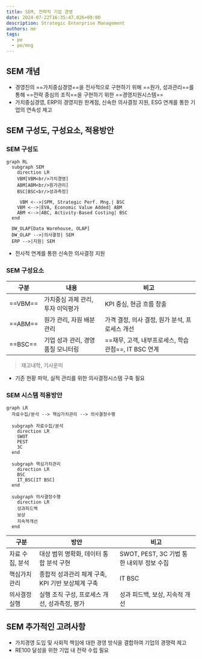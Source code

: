 ```yaml
---
title: SEM, 전략적 기업 경영
date: 2024-07-22T16:35:47.026+09:00
description: Strategic Enterprise Management
authors: me
tags:
  - pe
  - pe/mng
---
```


## SEM 개념

- 경영진의 ==가치중심경영==을 전사적으로 구현하기 위해 ==원가, 성과관리==를 통해 ==전략 중심의 조직==을 구현하기 위한 ==경영지원시스템==
- 가치중심경영, ERP의 경영지원 한계점, 신속한 의사결정 지원, ESG 연계를 통한 기업의 연속성 제고

## SEM 구성도, 구성요소, 적용방안

### SEM 구성도

```mermaid
graph RL
  subgraph SEM
    direction LR
    VBM[VBM<br/>가치경영]
    ABM[ABM<br/>원가관리]
    BSC[BSC<br/>성과측정]

     VBM <-->|SPM, Strategic Perf. Mng.| BSC
    VBM <-->|EVA, Economic Value Added| ABM
    ABM <-->|ABC, Activity-Based Costing| BSC
  end

  DW_OLAP[Data Warehouse, OLAP]
  DW_OLAP -->|의사결정| SEM
  ERP -->|지원| SEM
```

- 전사적 연계를 통한 신속한 의사결정 지원

### SEM 구성요소

| 구분 | 내용 | 비고 |
| --- | --- | --- |
| ==VBM== | 가치중심 과제 관리, 투자 이익평가 | KPI 중심, 현금 흐름 창출 |
| ==ABM== | 원가 관리, 자원 배분 관리 | 가격 결정, 의사 결정, 원가 분석, 프로세스 개선 |
| ==BSC== | 기업 성과 관리, 경영 품질 모니터링 | ==재무, 고객, 내부프로세스, 학습 관점==, IT BSC 연계 |

> 재고내학, 기사운미

- 기존 현황 파악, 실적 관리를 위한 의사결정시스템 구축 필요

### SEM 시스템 적용방안

```mermaid
graph LR
  자료수집/분석 --> 핵심가치관리 --> 의사결정수행

  subgraph 자료수집/분석
    direction LR
    SWOT
    PEST
    3C
  end

  subgraph 핵심가치관리
    direction LR
    BSC
    IT_BSC[IT BSC]
  end

  subgraph 의사결정수행
    direction LR
    성과피드백
    보상
    지속적개선
  end
```

| 구분 | 방안 | 비고 |
| --- | --- | --- |
| 자료 수집, 분석 | 대상 범위 명확화, 데이터 통합 분석 구현 | SWOT, PEST, 3C 기법 통한 내외부 정보 수집 |
| 핵심가치 관리 | 종합적 성과관리 체계 구축, KPI 기반 보상체계 구축 | IT BSC |
| 의사결정 실행 | 실행 조직 구성, 프로세스 개선, 성과측정, 평가 | 성과 피드백, 보상, 지속적 개선 |

## SEM 추가적인 고려사항

- 가치경영 도입 및 사회적 책임에 대한 경영 방식을 결합하여 기업의 경쟁력 제고
- RE100 달성을 위한 기업 내 전략 수립 필요

